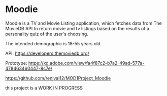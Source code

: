 # Moodie
Moodie is a TV and Movie Listing application, which fetches data from The MovieDB API to return movie and tv listings based on the results of a personality quiz of the user's choosing. 

The intended demographic is 18-55 years old. 

API: https://developers.themoviedb.org/

Prototype: https://xd.adobe.com/view/fa4f87c2-b7a2-49ad-577a-478463460447-8c7e/

https://github.com/renjval12/MOD1Project_Moodie

this project is a WORK IN PROGRESS
